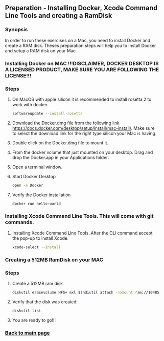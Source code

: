 ## Preparation - Installing Docker, Xcode Command Line Tools and creating a RamDisk

### Synopsis

In order to run these exercises on a Mac, you need to install Docker and create a RAM disk. Theses preparation steps will help you to install Docker and setup a RAM disk on your Mac.

### Installing Docker on MAC !!!DISCLAIMER, DOCKER DESKTOP IS A LICENSED PRODUCT, MAKE SURE YOU ARE FOLLOWING THE LICENSE!!!

### Steps

1. On MacOS with apple silicon it is recommended to install rosetta 2 to work with docker.
   ```sh
   softwareupdate --install-rosetta
   ```
1. Download the Docker.dmg file from the following link https://docs.docker.com/desktop/setup/install/mac-install/. Make sure to select the download link for the right type silicon your Mac is having.
   
1. Double click on the Docker.dmg file to mount it.
1. From the docker volume that just mounted on your desktop. Drag and drop the Docker.app in your Applications folder.
1. Open a terminal window.
1. Start Docker Desktop
   ```sh
   open -a Docker
   ```
1. Verify the Docker installation
   ```sh
   docker run hello-world
   ```

### Installing Xcode Command Line Tools. This will come with git commands.

1. Installing Xcode Command Line Tools. After the CLI command accept the pop-up to install Xcode.
   ```sh
   xcode-select --install
   ```

### Creating a 512MB RamDisk on your MAC

### Steps

1. Create a 512MB ram disk
   ```sh
   diskutil erasevolume HFS+ mxl $(hdiutil attach -nomount ram://1048576)
   ```
1. Verify that the disk was created
   ```sh
   diskutil list
   ```
1. You are ready to go!!!

### [Back to main page](../README.md)